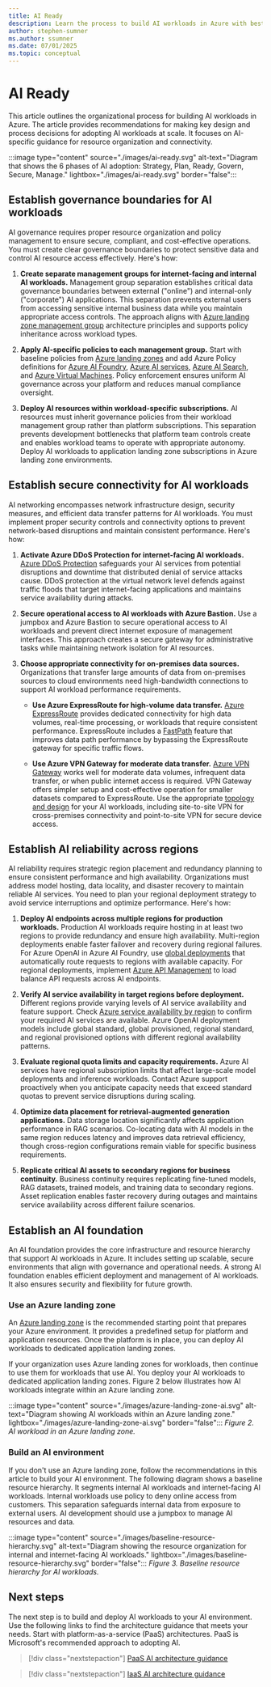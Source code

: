 ```yaml
---
title: AI Ready
description: Learn the process to build AI workloads in Azure with best practices and recommendations.
author: stephen-sumner
ms.author: ssumner
ms.date: 07/01/2025
ms.topic: conceptual
---
```


# AI Ready

This article outlines the organizational process for building AI workloads in Azure. The article provides recommendations for making key design and process decisions for adopting AI workloads at scale. It focuses on AI-specific guidance for resource organization and connectivity.

:::image type="content" source="./images/ai-ready.svg" alt-text="Diagram that shows the 6 phases of AI adoption: Strategy, Plan, Ready, Govern, Secure, Manage." lightbox="./images/ai-ready.svg" border="false":::

## Establish governance boundaries for AI workloads

AI governance requires proper resource organization and policy management to ensure secure, compliant, and cost-effective operations. You must create clear governance boundaries to protect sensitive data and control AI resource access effectively. Here's how:

1. **Create separate management groups for internet-facing and internal AI workloads.** Management group separation establishes critical data governance boundaries between external ("online") and internal-only ("corporate") AI applications. This separation prevents external users from accessing sensitive internal business data while you maintain appropriate access controls. The approach aligns with [Azure landing zone management group](/azure/cloud-adoption-framework/ready/landing-zone/design-area/resource-org-management-groups) architecture principles and supports policy inheritance across workload types.

2. **Apply AI-specific policies to each management group.** Start with baseline policies from [Azure landing zones](https://github.com/Azure/Enterprise-Scale/wiki/ALZ-Policies) and add Azure Policy definitions for [Azure AI Foundry](/azure/ai-foundry/how-to/built-in-policy-model-deployment), [Azure AI services](/azure/ai-services/policy-reference), [Azure AI Search](/azure/governance/policy/samples/built-in-policies#search), and [Azure Virtual Machines](/azure/virtual-machines/policy-reference). Policy enforcement ensures uniform AI governance across your platform and reduces manual compliance oversight.

3. **Deploy AI resources within workload-specific subscriptions.** AI resources must inherit governance policies from their workload management group rather than platform subscriptions. This separation prevents development bottlenecks that platform team controls create and enables workload teams to operate with appropriate autonomy. Deploy AI workloads to application landing zone subscriptions in Azure landing zone environments.

## Establish secure connectivity for AI workloads

AI networking encompasses network infrastructure design, security measures, and efficient data transfer patterns for AI workloads. You must implement proper security controls and connectivity options to prevent network-based disruptions and maintain consistent performance. Here's how:

1. **Activate Azure DDoS Protection for internet-facing AI workloads.** [Azure DDoS Protection](/azure/ddos-protection/ddos-protection-overview) safeguards your AI services from potential disruptions and downtime that distributed denial of service attacks cause. DDoS protection at the virtual network level defends against traffic floods that target internet-facing applications and maintains service availability during attacks.

2. **Secure operational access to AI workloads with Azure Bastion.** Use a jumpbox and Azure Bastion to secure operational access to AI workloads and prevent direct internet exposure of management interfaces. This approach creates a secure gateway for administrative tasks while maintaining network isolation for AI resources.

3. **Choose appropriate connectivity for on-premises data sources.** Organizations that transfer large amounts of data from on-premises sources to cloud environments need high-bandwidth connections to support AI workload performance requirements.

   - **Use Azure ExpressRoute for high-volume data transfer.** [Azure ExpressRoute](/azure/expressroute/expressroute-introduction) provides dedicated connectivity for high data volumes, real-time processing, or workloads that require consistent performance. ExpressRoute includes a [FastPath](/azure/expressroute/about-fastpath) feature that improves data path performance by bypassing the ExpressRoute gateway for specific traffic flows.

   - **Use Azure VPN Gateway for moderate data transfer.** [Azure VPN Gateway](/azure/vpn-gateway/vpn-gateway-about-vpngateways) works well for moderate data volumes, infrequent data transfer, or when public internet access is required. VPN Gateway offers simpler setup and cost-effective operation for smaller datasets compared to ExpressRoute. Use the appropriate [topology and design](/azure/vpn-gateway/design) for your AI workloads, including site-to-site VPN for cross-premises connectivity and point-to-site VPN for secure device access.

## Establish AI reliability across regions

AI reliability requires strategic region placement and redundancy planning to ensure consistent performance and high availability. Organizations must address model hosting, data locality, and disaster recovery to maintain reliable AI services. You need to plan your regional deployment strategy to avoid service interruptions and optimize performance. Here's how:

1. **Deploy AI endpoints across multiple regions for production workloads.** Production AI workloads require hosting in at least two regions to provide redundancy and ensure high availability. Multi-region deployments enable faster failover and recovery during regional failures. For Azure OpenAI in Azure AI Foundry, use [global deployments](/azure/ai-foundry/foundry-models/concepts/deployment-types#deployment-types) that automatically route requests to regions with available capacity. For regional deployments, implement [Azure API Management](/azure/api-management/genai-gateway-capabilities#backend-load-balancer-and-circuit-breaker) to load balance API requests across AI endpoints.

2. **Verify AI service availability in target regions before deployment.** Different regions provide varying levels of AI service availability and feature support. Check [Azure service availability by region](https://azure.microsoft.com/explore/global-infrastructure/products-by-region/#products-by-region_tab5) to confirm your required AI services are available. Azure OpenAI deployment models include global standard, global provisioned, regional standard, and regional provisioned options with different regional availability patterns.

3. **Evaluate regional quota limits and capacity requirements.** Azure AI services have regional subscription limits that affect large-scale model deployments and inference workloads. Contact Azure support proactively when you anticipate capacity needs that exceed standard quotas to prevent service disruptions during scaling.

4. **Optimize data placement for retrieval-augmented generation applications.** Data storage location significantly affects application performance in RAG scenarios. Co-locating data with AI models in the same region reduces latency and improves data retrieval efficiency, though cross-region configurations remain viable for specific business requirements.

5. **Replicate critical AI assets to secondary regions for business continuity.** Business continuity requires replicating fine-tuned models, RAG datasets, trained models, and training data to secondary regions. Asset replication enables faster recovery during outages and maintains service availability across different failure scenarios.

## Establish an AI foundation

An AI foundation provides the core infrastructure and resource hierarchy that support AI workloads in Azure. It includes setting up scalable, secure environments that align with governance and operational needs. A strong AI foundation enables efficient deployment and management of AI workloads. It also ensures security and flexibility for future growth.

### Use an Azure landing zone

An [Azure landing zone](/azure/cloud-adoption-framework/ready/landing-zone/) is the recommended starting point that prepares your Azure environment. It provides a predefined setup for platform and application resources. Once the platform is in place, you can deploy AI workloads to dedicated application landing zones.

If your organization uses Azure landing zones for workloads, then continue to use them for workloads that use AI. You deploy your AI workloads to dedicated application landing zones. Figure 2 below illustrates how AI workloads integrate within an Azure landing zone.

:::image type="content" source="./images/azure-landing-zone-ai.svg" alt-text="Diagram showing AI workloads within an Azure landing zone." lightbox="./images/azure-landing-zone-ai.svg" border="false":::
*Figure 2. AI workload in an Azure landing zone.*

### Build an AI environment

If you don't use an Azure landing zone, follow the recommendations in this article to build your AI environment. The following diagram shows a baseline resource hierarchy. It segments internal AI workloads and internet-facing AI workloads. Internal workloads use policy to deny online access from customers. This separation safeguards internal data from exposure to external users. AI development should use a jumpbox to manage AI resources and data.

:::image type="content" source="./images/baseline-resource-hierarchy.svg" alt-text="Diagram showing the resource organization for internal and internet-facing AI workloads." lightbox="./images/baseline-resource-hierarchy.svg" border="false":::
*Figure 3. Baseline resource hierarchy for AI workloads.*

## Next steps

The next step is to build and deploy AI workloads to your AI environment. Use the following links to find the architecture guidance that meets your needs. Start with platform-as-a-service (PaaS) architectures. PaaS is Microsoft's recommended approach to adopting AI.

> [!div class="nextstepaction"]
> [PaaS AI architecture guidance](./platform/architectures.md)

> [!div class="nextstepaction"]
> [IaaS AI architecture guidance](./infrastructure/cycle-cloud.md)
